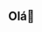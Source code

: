 ## Olá👋

<!--
**Nicollysm11/Nicollysm11** is a ✨ _special_ ✨ repository because its `README.md` (this file) appears on your GitHub profile.

Here are some ideas to get you started:

- 🌱 Estou aprendendo a programar
- 👯 Me aprofundando em JavaScript
- 🤔 Vou estar postando meus projetos por aqui
-->
